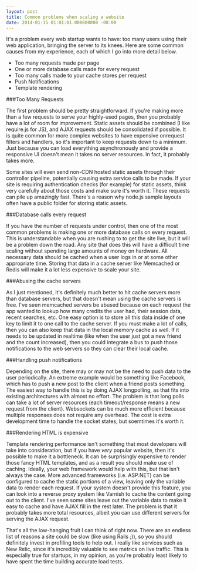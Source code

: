 ```yaml
---
layout: post
title: Common problems when scaling a website
date: 2014-01-15 01:01:01.000000000 -08:00
---
```

It's a problem every web startup wants to have: too many users using their web application, bringing the server to its knees. Here are some common causes from my experience, each of which I go into more detail below.

* Too many requests made per page
* One or more database calls made for every request
* Too many calls made to your cache stores per request
* Push Notifications
* Template rendering

<!--more-->

###Too Many Requests

The first problem should be pretty straightforward. If you're making more than a few requests to serve your highly-used pages, then you probably have a lot of room for improvement. Static assets should be combined (I like require.js for JS), and AJAX requests should be consolidated if possible. It is quite common for more complex websites to have expensive onrequest filters and handlers, so it's important to keep requests down to a minimum. Just because you can load everything asynchronously and provide a responsive UI doesn't mean it takes no server resources. In fact, it probably takes more.

Some sites will even send non-CDN hosted static assets through their controller pipeline, potentially causing extra service calls to be made. If your site is requiring authentication checks (for example) for static assets, think very carefully about those costs and make sure it's worth it. These requests can pile up amazingly fast. There's a reason why node.js sample layouts often have a public folder for storing static assets.

###Database calls every request

If you have the number of requests under control, then one of the most common problems is making one or more database calls on every request. This is understandable when you are rushing to to get the site live, but it will be a problem down the road. Any site that does this will have a difficult time scaling without spending large amounts of money on hardware. All necessary data should be cached when a user logs in or at some other appropriate time. Storing that data in a cache server like Memcached or Redis will make it a lot less expensive to scale your site. 

###Abusing the cache servers

As I just mentioned, it's definitely much better to hit cache servers more than database servers, but that doesn't mean using the cache servers is free. I've seen memcached servers be abused because on each request the app wanted to lookup how many credits the user had, their session data, recent searches, etc. One easy option is to store all this data inside of one key to limit it to one call to the cache server. If you must make a lot of calls, then you can also keep that data in the local memory cache as well. If it needs to be updated in realtime (like when the user just got a new friend and the count increased), then you could integrate a bus to push those notifications to the web servers so they can clear their local cache.

###Handling push notifications

Depending on the site, there may or may not be the need to push data to the user periodically. An extreme example would be something like Facebook, which has to push a new post to the client when a friend posts something. The easiest way to handle this is by doing AJAX longpolling, as that fits into existing architectures with almost no effort. The problem is that long polls can take a lot of server resources (each timeout/response means a new request from the client). Websockets can be much more efficient because multiple responses does not require any overhead. The cost is extra development time to handle the socket states, but soemtimes it's worth it.

###Rendering HTML is expensive

Template rendering performance isn't something that most developers will take into consideration, but if you have _very_ popular website, then it's possible to make it a bottleneck. It can be surprisingly expensive to render those fancy HTML templates, and as a result you should make use of caching. Ideally, your web framework would help with this, but that isn't always the case. More advanced frameworks (i.e. ASP.NET) can be configured to cache the static portions of a view, leaving only the variable data to render each request. If your system doesn't provide this feature, you can look into a reverse proxy system like Varnish to cache the content going out to the client. I've seen some sites leave out the variable data to make it easy to cache and have AJAX fill in the rest later. The problem is that it probably takes more total resources, albeit you can use different servers for serving the AJAX request.

That's all the low-hanging fruit I can think of right now. There are an endless list of reasons a site could be slow (like using Rails ;)), so you should definitely invest in profiling tools to help out. I really like services such as New Relic, since it's incredibly valuable to see metrics on live traffic. This is especially true for startups, in my opinion, as you're probably least likely to have spent the time building accurate load tests.
